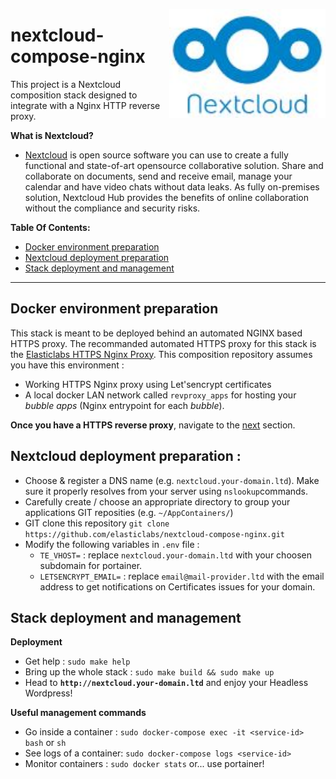 [<img src="https://github.com/elasticlabs/nextcloud-compose-nginx/blob/main/logo.jpg" align="right" width="250px">](https://nextcloud.com/)
# nextcloud-compose-nginx
This project is a Nextcloud composition stack designed to integrate with a Nginx HTTP reverse proxy.


**What is Nextcloud?** 
- [Nextcloud](https://nextcloud.com/) is open source software you can use to create a fully functional and state-of-art opensource collaborative solution. Share and collaborate on documents, send and receive email, manage your calendar and have video chats without data leaks. As fully on-premises solution, Nextcloud Hub provides the benefits of online collaboration without the compliance and security risks.

**Table Of Contents:**
  - [Docker environment preparation](#docker-environment-preparation)
  - [Nextcloud deployment preparation](#nextcloud-deployment-preparation)
  - [Stack deployment and management](#stack-deployment-and-management)

----

## Docker environment preparation 
This stack is meant to be deployed behind an automated NGINX based HTTPS proxy. The recommanded automated HTTPS proxy for this stack is the [Elasticlabs HTTPS Nginx Proxy](https://github.com/elasticlabs/https-nginx-proxy-docker-compose). This composition repository assumes you have this environment :
* Working HTTPS Nginx proxy using Let'sencrypt certificates
* A local docker LAN network called `revproxy_apps` for hosting your *bubble apps* (Nginx entrypoint for each *bubble*). 

**Once you have a HTTPS reverse proxy**, navigate to the  [next](#teamengine-deployment-preparation) section.

## Nextcloud deployment preparation :
* Choose & register a DNS name (e.g. `nextcloud.your-domain.ltd`). Make sure it properly resolves from your server using `nslookup`commands.
* Carefully create / choose an appropriate directory to group your applications GIT reposities (e.g. `~/AppContainers/`)
* GIT clone this repository `git clone https://github.com/elasticlabs/nextcloud-compose-nginx.git`
* Modify the following variables in `.env` file :
  * `TE_VHOST=` : replace `nextcloud.your-domain.ltd` with your choosen subdomain for portainer.
  * `LETSENCRYPT_EMAIL=` : replace `email@mail-provider.ltd` with the email address to get notifications on Certificates issues for your domain. 

## Stack deployment and management
**Deployment**
* Get help : `sudo make help`
* Bring up the whole stack : `sudo make build && sudo make up`
* Head to **`http://nextcloud.your-domain.ltd`** and enjoy your Headless Wordpress!

**Useful management commands**
* Go inside a container : `sudo docker-compose exec -it <service-id> bash` or `sh`
* See logs of a container: `sudo docker-compose logs <service-id>`
* Monitor containers : `sudo docker stats` or... use portainer!